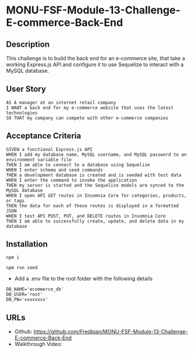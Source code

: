 # MONU-FSF-Module-13-Challenge-E-commerce-Back-End

## Description
This challenge is to build the back end for an e-commerce site, that take a working Express.js API and configure it to use Sequelize to interact with a MySQL database.

## User Story
```
AS A manager at an internet retail company
I WANT a back end for my e-commerce website that uses the latest technologies
SO THAT my company can compete with other e-commerce companies
```

## Acceptance Criteria
```
GIVEN a functional Express.js API
WHEN I add my database name, MySQL username, and MySQL password to an environment variable file
THEN I am able to connect to a database using Sequelize
WHEN I enter schema and seed commands
THEN a development database is created and is seeded with test data
WHEN I enter the command to invoke the application
THEN my server is started and the Sequelize models are synced to the MySQL database
WHEN I open API GET routes in Insomnia Core for categories, products, or tags
THEN the data for each of these routes is displayed in a formatted JSON
WHEN I test API POST, PUT, and DELETE routes in Insomnia Core
THEN I am able to successfully create, update, and delete data in my database
```

## Installation
```
npm i
```

```
npm run seed
```

* Add a .env file to the root folder with the following details
```
DB_NAME='ecommerce_db'
DB_USER='root'
DB_PW='xxxxxxxx'
```


## URLs
* Github: https://github.com/Fredbian/MONU-FSF-Module-13-Challenge-E-commerce-Back-End 
* Walkthrough Video: 


